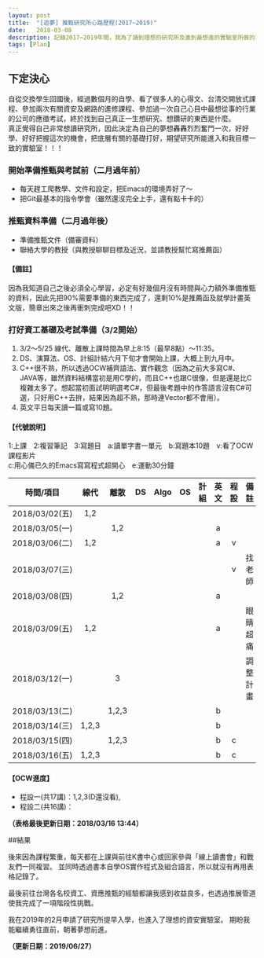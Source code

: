```yaml
---
layout: post
title:  "[追夢] 推甄研究所心路歷程(2017~2019)"
date:   2018-03-08
description: 記錄2017~2019年間，我為了讀到理想的研究所及進到最想進的實驗室所做的努力。
tags: [Plan]
---
```


## 下定決心
自從交換學生回國後，經過數個月的自學、看了很多人的心得文、台清交開放式課程、參加兩次有關資安及網路的進修課程、參加過一次自己心目中最想從事的行業的公司的應徵考試，終於找到自己真正一生想研究、想鑽研的東西是什麼。<br/>
真正覺得自己非常想讀研究所，因此決定為自己的夢想轟轟烈烈奮鬥一次，好好學、好好把握這次的機會，把底層有關的基礎打好，期望研究所能進入和我目標一致的實驗室！！！

### 開始準備推甄與考試前（二月過年前）
* 每天趕工爬教學、文件和設定，把Emacs的環境弄好了～<br/>
* 把Git最基本的指令學會（雖然還沒完全上手，還有點卡卡的）<br/>

### 推甄資料準備（二月過年後）
* 準備推甄文件（備審資料）
* 聯絡大學的教授（與教授聊聊目標及近況，並請教授幫忙寫推薦函）

#### 【備註】
因為我知道自己之後必須全心學習，必定有好幾個月沒有時間與心力額外準備推甄的資料，因此先把90%需要準備的東西完成了，還剩10%是推薦函及就學計畫英文版，簡章出來之後再衝刺完成吧XD！！

### 打好資工基礎及考試準備（3/2開始）
<!--
乾淨的表格
| 時間/項目      | 線代 | 離散 | DS | 演算法 | OS | 計組計結 | 英文 | C/C++ | 備註 |
|----------------|------|------|----|--------|----|----------|------|-------|------|
| 2018/03/02(五) |      |      |    |        |    |          |      |       |      |
| 2018/03/05(一) |      |      |    |        |    |          |      |       |      |
| 2018/03/06(二) |      |      |    |        |    |          |      |       |      |
| 2018/03/07(三) |      |      |    |        |    |          |      |       |      |
| 2018/03/08(四) |      |      |    |        |    |          |      |       |      |
-->
1. 3/2～5/25 線代、離散上課時間為早上8:15（最早8點）～11:35。
2. DS、演算法、OS、計組計結六月下旬才會開始上課，大概上到九月中。
3. C++很不熟，所以透過OCW補齊語法、實作觀念（因為之前大多寫C#、JAVA等，雖然資料結構當初是用C學的，而且C++也跟C很像，但是還是比C複雜太多了。想起當初面試明明選考C#，但最後考題中的作答語言沒有C#可選，只好用C++去拚，結果因為超不熟，那時連Vector都不會用）。
4. 英文平日每天讀一篇或寫10題。

#### 【代號說明】
1:上課　2:複習筆記　3:寫題目　a:讀單字書一單元　b:寫題本10題　v:看了OCW課程影片<br/>
c:用心儀已久的Emacs寫寫程式超開心　e:運動30分鐘

| 時間/項目      | 線代 | 離散 | DS | Algo | OS | 計組 | 英文 | 程設 | 備註 |
|:--------------:|:----:|:----:|:---:|:---:|:---:|:----:|:----:|:-----:|:----:|
| 2018/03/02(五) |  1,2 |      |    |      |    |       |      |       |      |
| 2018/03/05(一) |      |  1,2 |    |      |    |       |   a  |       |      |
| 2018/03/06(二) |  1,2 |      |    |      |    |       |   a  |   v   |      |
| 2018/03/07(三) |      |      |    |      |    |       |      |   v   | 找老師 |
| 2018/03/08(四) |      |  1,2 |    |      |    |       |   a  |       |      |
| 2018/03/09(五) |  1,2 |      |    |      |    |       |   a  |       | 眼睛超痛 |
| 2018/03/12(一) |      |   3  |    |      |    |       |      |       | 調整計畫 |
| 2018/03/13(二) |      | 1,2,3 |    |      |    |       |   b  |       |      |
| 2018/03/14(三) | 1,2,3 |       |    |      |    |       |   b  |       |       |
| 2018/03/15(四) |      | 1,2,3 |    |      |    |       |   b  |   c   |       |
| 2018/03/16(五) | 1,2,3 |       |    |      |    |       |   b  |   c   |       |


#### 【OCW進度】
* 程設一(共17講)：1,2,3(D還沒看),
* 程設二(共16講)：

**（表格最後更新日期：2018/03/16 13:44）**


##結果

後來因為課程繁重，每天都在上課與前往K書中心或回家參與「線上讀書會」和戰友們一同複習。
並同時透過書本自學OS實作程式及組合語言，所以就沒有再用表格記錄了。

最後前往台灣各名校資工、資應推甄的經驗都讓我感到收益良多，也透過推展管道使我完成了一項階段性挑戰。

我在2019年的2月申請了研究所提早入學，也進入了理想的資安實驗室。
期盼我能繼續勇往直前，朝著夢想前進。

**（更新日期：2019/06/27）**